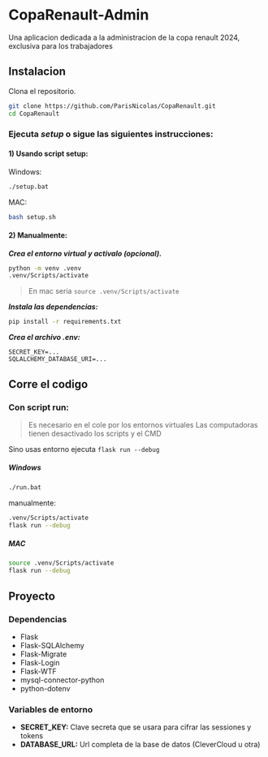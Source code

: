 # CopaRenault-Admin
Una aplicacion dedicada a la administracion de la copa renault 2024, exclusiva para los trabajadores

 
## Instalacion
Clona el repositorio.
```bash
git clone https://github.com/ParisNicolas/CopaRenault.git
cd CopaRenault
```

### Ejecuta *setup* o sigue las siguientes instrucciones:

#### 1) Usando script setup:
Windows:
```bash
./setup.bat
```
MAC:
```bash
bash setup.sh
```

#### 2) Manualmente:
***Crea el entorno virtual y activalo (opcional).***
```bash
python -m venv .venv
.venv/Scripts/activate
```
> En mac seria ```source .venv/Scripts/activate```

***Instala las dependencias:***
```bash
pip install -r requirements.txt
```

***Crea el archivo .env:***
```
SECRET_KEY=...
SQLALCHEMY_DATABASE_URI=...
```


## Corre el codigo
### Con script run:
> Es necesario en el cole por los entornos virtuales
> Las computadoras tienen desactivado los scripts y el CMD

Sino usas entorno ejecuta ```flask run --debug```

##### Windows
```bash
./run.bat
```
manualmente:
```bash
.venv/Scripts/activate
flask run --debug
```


##### MAC
```bash
source .venv/Scripts/activate
flask run --debug
```


## Proyecto

### Dependencias
- Flask
- Flask-SQLAlchemy
- Flask-Migrate
- Flask-Login
- Flask-WTF
- mysql-connector-python
- python-dotenv

### Variables de entorno
- **SECRET_KEY:** Clave secreta que se usara para cifrar las sessiones y tokens
- **DATABASE_URL:** Url completa de la base de datos (CleverCloud u otra)